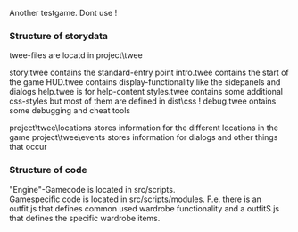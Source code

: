 Another testgame.
Dont use !

### Structure of storydata
twee-files are locatd in project\twee

story.twee contains the standard-entry point
intro.twee contains the start of the game
HUD.twee contains display-functionality like the sidepanels and dialogs
help.twee is for help-content
styles.twee contains some additional css-styles but most of them are defined in dist\css !
debug.twee ontains some debugging and cheat tools

project\twee\locations stores information for the different locations in the game
project\twee\events stores information for dialogs and other things that occur


### Structure of code
"Engine"-Gamecode is located in src/scripts.  
Gamespecific code is located in src/scripts/modules.
F.e. there is an outfit.js that defines common used wardrobe functionality and a outfitS.js that defines the specific wardrobe items.  